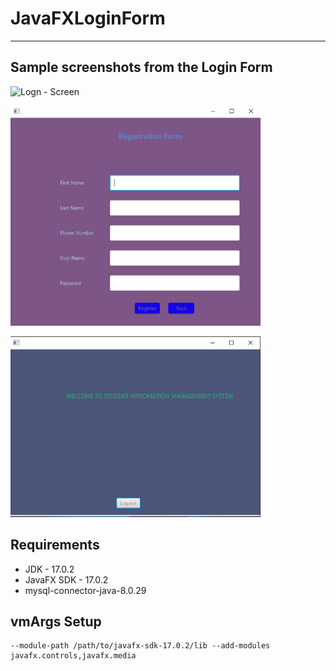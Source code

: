 # JavaFXLoginForm

---

## Sample screenshots from the Login Form

<img src="Srenshots/Login123.png" alt="Logn - Screen" width="400"/><br>

<img src="Screnshots/Signup.png" alt="Registration - Screen" width="400"/><br>

<img src="Screnshots/logout.png" alt="System Page - Screen" width="400"/><br>

## Requirements

- JDK - 17.0.2
- JavaFX SDK - 17.0.2
- mysql-connector-java-8.0.29

## vmArgs Setup

```
--module-path /path/to/javafx-sdk-17.0.2/lib --add-modules javafx.controls,javafx.media
```
